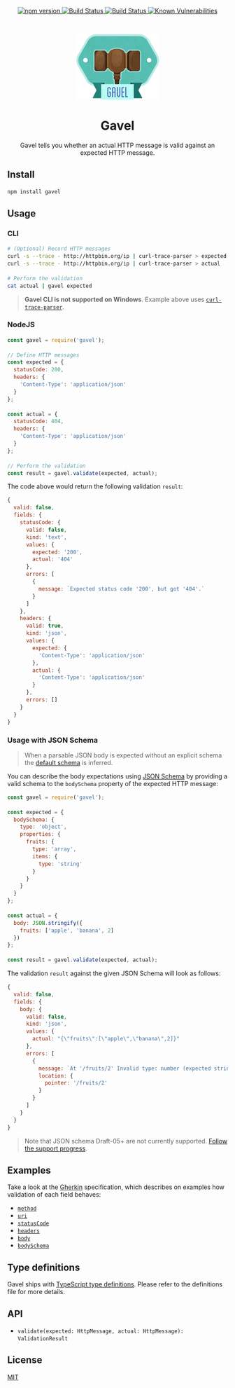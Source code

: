 <p align="center">
  <a href="https://badge.fury.io/js/gavel" target="_blank">
    <img src="https://badge.fury.io/js/gavel.svg" alt="npm version" />
  </a>
  <a href="https://travis-ci.org/apiaryio/gavel.js" target="_blank">
    <img src="https://travis-ci.org/apiaryio/gavel.js.svg?branch=master" alt="Build Status" />
  </a>
  <a href="https://ci.appveyor.com/project/Apiary/gavel-js/branch/master" target="_blank">
    <img src="https://ci.appveyor.com/api/projects/status/0cpnaoakhs8q58tn/branch/master?svg=true" alt="Build Status" />
  </a>
  <a href="https://snyk.io/test/npm/gavel" target="_blank">
    <img src="https://snyk.io/test/npm/gavel/badge.svg" alt="Known Vulnerabilities" />
  </a>
</p>

<br />

<p align="center">
  <img src="https://raw.githubusercontent.com/apiaryio/gavel/master/img/gavel.png?v=1" alt="Gavel logo" />
</p>

<h1 align="center">Gavel</h1>

<p align="center">Gavel tells you whether an actual HTTP message is valid against an expected HTTP message.</p>

## Install

```bash
npm install gavel
```

## Usage

### CLI

```bash
# (Optional) Record HTTP messages
curl -s --trace - http://httpbin.org/ip | curl-trace-parser > expected
curl -s --trace - http://httpbin.org/ip | curl-trace-parser > actual

# Perform the validation
cat actual | gavel expected
```

> **Gavel CLI is not supported on Windows**. Example above uses [`curl-trace-parser`](https://github.com/apiaryio/curl-trace-parser).

### NodeJS

```js
const gavel = require('gavel');

// Define HTTP messages
const expected = {
  statusCode: 200,
  headers: {
    'Content-Type': 'application/json'
  }
};

const actual = {
  statusCode: 404,
  headers: {
    'Content-Type': 'application/json'
  }
};

// Perform the validation
const result = gavel.validate(expected, actual);
```

The code above would return the following validation `result`:

```js
{
  valid: false,
  fields: {
    statusCode: {
      valid: false,
      kind: 'text',
      values: {
        expected: '200',
        actual: '404'
      },
      errors: [
        {
          message: `Expected status code '200', but got '404'.`
        }
      ]
    },
    headers: {
      valid: true,
      kind: 'json',
      values: {
        expected: {
          'Content-Type': 'application/json'
        },
        actual: {
          'Content-Type': 'application/json'
        }
      },
      errors: []
    }
  }
}
```

### Usage with JSON Schema

> When a parsable JSON body is expected without an explicit schema the [default schema](https://github.com/apiaryio/gavel-spec/blob/master/features/expectations/bodyJsonExample.feature) is inferred.

You can describe the body expectations using [JSON Schema](https://json-schema.org/) by providing a valid schema to the `bodySchema` property of the expected HTTP message:

```js
const gavel = require('gavel');

const expected = {
  bodySchema: {
    type: 'object',
    properties: {
      fruits: {
        type: 'array',
        items: {
          type: 'string'
        }
      }
    }
  }
};

const actual = {
  body: JSON.stringify({
    fruits: ['apple', 'banana', 2]
  })
};

const result = gavel.validate(expected, actual);
```

The validation `result` against the given JSON Schema will look as follows:

```js
{
  valid: false,
  fields: {
    body: {
      valid: false,
      kind: 'json',
      values: {
        actual: "{\"fruits\":[\"apple\",\"banana\",2]}"
      },
      errors: [
        {
          message: `At '/fruits/2' Invalid type: number (expected string)`,
          location: {
            pointer: '/fruits/2'
          }
        }
      ]
    }
  }
}
```

> Note that JSON schema Draft-05+ are not currently supported. [Follow the support progress](https://github.com/apiaryio/gavel.js/issues/90).

## Examples

Take a look at the [Gherkin](https://cucumber.io/docs/gherkin/) specification, which describes on examples how validation of each field behaves:

- [`method`](https://github.com/apiaryio/gavel-spec/blob/master/features/javascript/fields/method.feature)
- [`uri`](https://github.com/apiaryio/gavel-spec/blob/master/features/javascript/fields/uri.feature)
- [`statusCode`](https://github.com/apiaryio/gavel-spec/blob/master/features/javascript/fields/statusCode.feature)
- [`headers`](https://github.com/apiaryio/gavel-spec/blob/master/features/javascript/fields/headers.feature)
- [`body`](https://github.com/apiaryio/gavel-spec/blob/master/features/javascript/fields/body.feature)
- [`bodySchema`](https://github.com/apiaryio/gavel-spec/blob/master/features/javascript/fields/bodySchema.feature)

## Type definitions

Gavel ships with [TypeScript type definitions](./typings.d.ts). Please refer to the definitions file for more details.

## API

- `validate(expected: HttpMessage, actual: HttpMessage): ValidationResult`

## License

[MIT](LICENSE)
